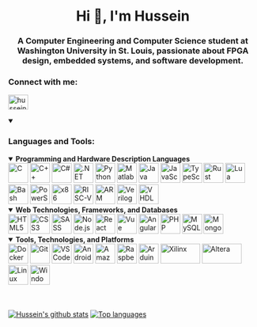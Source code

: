 <h1 align="center">Hi 👋, I'm Hussein</h1>
<h3 align="center">A Computer Engineering and Computer Science student at Washington University in St. Louis, passionate about FPGA design, embedded systems, and software development.</h3>

<h3 align="left">Connect with me:</h3>
<p align="left">
<a href="https://linkedin.com/in/hussein-aljorani" target="blank"><img align="center" src="https://raw.githubusercontent.com/rahuldkjain/github-profile-readme-generator/master/src/images/icons/Social/linked-in-alt.svg" alt="hussein-aljorani" height="30" width="40" /></a>
</p>
 
<details open>
<summary><h3 align="left">Languages and Tools:</h3></summary>
<p align="left">
  
<details open>
<summary><b>Programming and Hardware Description Languages</b></summary>
<img src="https://raw.githubusercontent.com/bablubambal/All_logo_and_pictures/1ac69ce5fbc389725f16f989fa53c62d6e1b4883/programming%20languages/c.svg" alt="C" height="40" width="40" />
<img src="https://raw.githubusercontent.com/bablubambal/All_logo_and_pictures/1ac69ce5fbc389725f16f989fa53c62d6e1b4883/programming%20languages/c%2B%2B.svg" alt="C++" height="40" width="40" />
<img src="https://raw.githubusercontent.com/bablubambal/All_logo_and_pictures/1ac69ce5fbc389725f16f989fa53c62d6e1b4883/programming%20languages/c%23.svg" alt="C#" height="40" width="40" />
<img src="https://upload.wikimedia.org/wikipedia/commons/7/7d/Microsoft_.NET_logo.svg" alt=".NET" height="40" width="40" />
<img src="https://raw.githubusercontent.com/bablubambal/All_logo_and_pictures/1ac69ce5fbc389725f16f989fa53c62d6e1b4883/programming%20languages/python.svg" alt="Python" height="40" width="40" />
<img src="https://upload.wikimedia.org/wikipedia/commons/2/21/Matlab_Logo.png" alt="Matlab" height="40" width="40" />
<img src="https://raw.githubusercontent.com/bablubambal/All_logo_and_pictures/1ac69ce5fbc389725f16f989fa53c62d6e1b4883/programming%20languages/java.svg" alt="Java" height="40" width="40" />
<img src="https://raw.githubusercontent.com/bablubambal/All_logo_and_pictures/1ac69ce5fbc389725f16f989fa53c62d6e1b4883/programming%20languages/javascript.svg" alt="JavaScript" height="40" width="40" />
<img src="https://raw.githubusercontent.com/bablubambal/All_logo_and_pictures/1ac69ce5fbc389725f16f989fa53c62d6e1b4883/programming%20languages/typescript.svg" alt="TypeScript" height="40" width="40" />
<img src="https://www.rust-lang.org/logos/rust-logo-128x128.png" alt="Rust" height="40" width="40" />
<img src="https://www.svgrepo.com/show/373817/lua.svg" alt="Lua" height="40" width="40" />
<img src="https://raw.githubusercontent.com/bablubambal/All_logo_and_pictures/1ac69ce5fbc389725f16f989fa53c62d6e1b4883/programming%20languages/bash.svg" alt="Bash" height="40" width="40" />
<img src="https://www.svgrepo.com/show/373992/powershell.svg" alt="PowerShell" height="40" width="40" />
<img src="https://user-images.githubusercontent.com/5421823/62779159-4cf76880-baaa-11e9-8318-e20a1aaa913a.png" alt="x86 Assembly" height="40" width="40" />
<img src="https://raw.githubusercontent.com/wiki/opencv/opencv/images/riscv.png" alt="RISC-V" height="40" width="40" />
<img src="https://upload.wikimedia.org/wikipedia/commons/6/60/ARM_logo.svg" alt="ARM Assembly" height="40" width="40" />
<img src="https://www.svgrepo.com/show/374163/verilog.svg" alt="Verilog" height="40" width="40" />
<img src="https://www.svgrepo.com/show/374164/vhdl.svg" alt="VHDL" height="40" width="40" />
</details>

<details open>
<summary><b>Web Technologies, Frameworks, and Databases</b></summary>
<img src="https://raw.githubusercontent.com/bablubambal/All_logo_and_pictures/1ac69ce5fbc389725f16f989fa53c62d6e1b4883/social%20icons/html5.svg" alt="HTML5" height="40" width="40" />
<img src="https://raw.githubusercontent.com/bablubambal/All_logo_and_pictures/1ac69ce5fbc389725f16f989fa53c62d6e1b4883/social%20icons/css3.svg" alt="CSS3" height="40" width="40" />
  <img src="https://raw.githubusercontent.com/bablubambal/All_logo_and_pictures/1ac69ce5fbc389725f16f989fa53c62d6e1b4883/social%20icons/sass.svg" alt="SASS" height="40" width="40" />
<img src="https://raw.githubusercontent.com/bablubambal/All_logo_and_pictures/1ac69ce5fbc389725f16f989fa53c62d6e1b4883/frameworks/nodejs.svg" alt="Node.js" height="40" width="40" />
<img src="https://raw.githubusercontent.com/bablubambal/All_logo_and_pictures/1ac69ce5fbc389725f16f989fa53c62d6e1b4883/frameworks/react.svg" alt="React" height="40" width="40" />
<img src="https://raw.githubusercontent.com/bablubambal/All_logo_and_pictures/1ac69ce5fbc389725f16f989fa53c62d6e1b4883/social%20icons/vue.svg" alt="Vue" height="40" width="40" />
<img src="https://raw.githubusercontent.com/bablubambal/All_logo_and_pictures/1ac69ce5fbc389725f16f989fa53c62d6e1b4883/frameworks/angular.svg" alt="Angular" height="40" width="40" />
<img src="https://raw.githubusercontent.com/bablubambal/All_logo_and_pictures/1ac69ce5fbc389725f16f989fa53c62d6e1b4883/social%20icons/php.svg" alt="PHP" height="40" width="40" />
<img src="https://raw.githubusercontent.com/bablubambal/All_logo_and_pictures/1ac69ce5fbc389725f16f989fa53c62d6e1b4883/databases/mysql.svg" alt="MySQL" height="40" width="40" />
<img src="https://raw.githubusercontent.com/bablubambal/All_logo_and_pictures/1ac69ce5fbc389725f16f989fa53c62d6e1b4883/databases/mongodb.svg" alt="MongoDB" height="40" width="40" />
</details>

<details open>
<summary><b>Tools, Technologies, and Platforms</b></summary>
<img src="https://raw.githubusercontent.com/bablubambal/All_logo_and_pictures/1ac69ce5fbc389725f16f989fa53c62d6e1b4883/cloud/docker.svg" alt="Docker" height="40" width="40" />
<img src="https://raw.githubusercontent.com/bablubambal/All_logo_and_pictures/1ac69ce5fbc389725f16f989fa53c62d6e1b4883/social%20icons/git.svg" alt="Git" height="40" width="40" />
<img src="https://raw.githubusercontent.com/bablubambal/All_logo_and_pictures/1ac69ce5fbc389725f16f989fa53c62d6e1b4883/text%20editors/vscode.svg" alt="VS Code" height="40" width="40" />
<img src="https://raw.githubusercontent.com/bablubambal/All_logo_and_pictures/1ac69ce5fbc389725f16f989fa53c62d6e1b4883/ides/android-studio.svg" alt="Android Studio" height="40" width="40" />
<img src="https://raw.githubusercontent.com/bablubambal/All_logo_and_pictures/1ac69ce5fbc389725f16f989fa53c62d6e1b4883/cloud/amazon.svg" alt="Amazon" height="40" width="40" />
<img src="https://raw.githubusercontent.com/bablubambal/All_logo_and_pictures/1ac69ce5fbc389725f16f989fa53c62d6e1b4883/social%20icons/raspberry_pi.svg" alt="Raspberry Pi" height="40" width="40" />
<img src="https://www.svgrepo.com/show/353423/arduino.svg" alt="Arduino" height="40" width="40" />
<img src="https://upload.wikimedia.org/wikipedia/commons/c/cb/Xilinx_logo.svg" alt="Xilinx" height="40" width="80" />
<img src="https://upload.wikimedia.org/wikipedia/commons/5/52/Altera_logo.svg" alt="Altera" height="40" width="80" />
<img src="https://raw.githubusercontent.com/bablubambal/All_logo_and_pictures/1ac69ce5fbc389725f16f989fa53c62d6e1b4883/social%20icons/linux.svg" alt="Linux" height="40" width="40" />
<img src="https://raw.githubusercontent.com/bablubambal/All_logo_and_pictures/1ac69ce5fbc389725f16f989fa53c62d6e1b4883/social%20icons/windows.svg" alt="Windows" height="40" width="40" />
</details>

</p>
</details>

<br></br>
[![Hussein's github stats](https://bad-apple-github-readme.vercel.app/api?username=huss2342&show_icons=true&count_private=true&line_height=20&icon_color=00b3ff&theme=blue-green&title_color=00b3ff)](#)
[![Top languages](https://github-readme-mwendwa.vercel.app/api/top-langs/?username=huss2342&layout=compact&count_private=true&theme=blue-green&title_color=00b3ff)](#)
